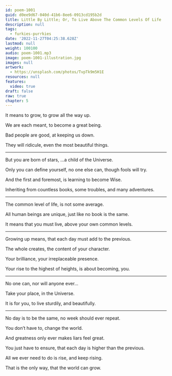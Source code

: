 ```yaml
---
id: poem-1001
guid: d0ee9d67-040d-41b6-8ee6-0913cd195b2d
title: Little By Little; Or, To Live Above The Common Levels Of Life
description: null
tags:
  - furkies-purrkies
date: '2022-11-27T04:25:38.628Z'
lastmod: null
weight: 100100
audio: poem-1001.mp3
image: poem-1001-illustration.jpg
images: null
artwork:
  - https://unsplash.com/photos/TvpTk9m5H1E
resources: null
features:
  video: true
draft: false
raw: true
chapter: 5
---
```


It means to grow,
to grow all the way up.

We are each meant,
to become a great being.

Bad people are good,
at keeping us down.

They will ridicule,
even the most beautiful things.

---

But you are born of stars,
...a child of the Universe.

Only you can define yourself,
no one else can, though fools will try.

And the first and foremost,
is learning to become Wise.

Inheriting from countless books,
some troubles, and many adventures.

---

The common level of life,
is not some average.

All human beings are unique,
just like no book is the same.

It means that you must live,
above your own common levels.

---

Growing up means,
that each day must add to the previous.

The whole creates,
the content of your character.

Your brilliance,
your irreplaceable presence.

Your rise to the highest of heights,
is about becoming, you.

---

No one can,
nor will anyone ever...

Take your place,
in the Universe.

It is for you,
to live sturdily, and beautifully.

---

No day is to be the same,
no week should ever repeat.

You don’t have to,
change the world.

And greatness
only ever makes liars feel great.

You just have to ensure,
that each day is higher than the previous.

All we ever need to do is rise,
and keep rising.

That is the only way,
that the world can grow.
